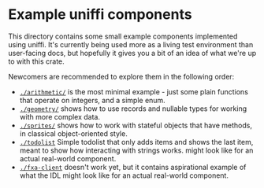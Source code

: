 # Example uniffi components

This directory contains some small example components implemented using uniffi. It's currently being used
more as a living test environment than user-facing docs, but hopefully it gives you a bit of an idea of
what we're up to with this crate.

Newcomers are recommended to explore them in the following order:

* [`./arithmetic/`](./arithmetic/) is the most minimal example - just some plain functions that operate
  on integers, and a simple enum.
* [`./geometry/`](./geometry/) shows how to use records and nullable types for working with more complex
  data.
* [`./sprites/`](./sprites/) shows how to work with stateful objects that have methods, in classical
  object-oriented style.
* [`./todolist`](./todolist/) Simple todolist that only adds items and shows the last item, meant to show how interacting with strings works.
  might look like for an actual real-world component.
* [`./fxa-client`](./fxa-client/) doesn't work yet, but it contains aspirational example of what the IDL
  might look like for an actual real-world component.

